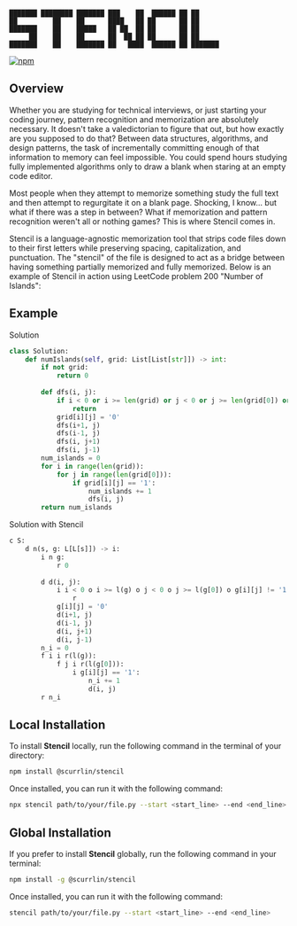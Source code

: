 ```

███████ ████████ ███████ ███    ██  ██████ ██ ██      
██         ██    ██      ████   ██ ██      ██ ██      
███████    ██    █████   ██ ██  ██ ██      ██ ██      
     ██    ██    ██      ██  ██ ██ ██      ██ ██      
███████    ██    ███████ ██   ████  ██████ ██ ███████ 

```

[![npm](https://img.shields.io/npm/dt/%40scurrlin%2Fstencil?style=flat&color=blue)](https://www.npmjs.com/package/@scurrlin/stencil)

## Overview

Whether you are studying for technical interviews, or just starting your coding journey, pattern recognition and memorization are absolutely necessary. It doesn't take a valedictorian to figure that out, but how exactly are you supposed to do that? Between data structures, algorithms, and design patterns, the task of incrementally committing enough of that information to memory can feel impossible. You could spend hours studying fully implemented algorithms only to draw a blank when staring at an empty code editor.

Most people when they attempt to memorize something study the full text and then attempt to regurgitate it on a blank page. Shocking, I know... but what if there was a step in between? What if memorization and pattern recognition weren't all or nothing games? This is where Stencil comes in.

Stencil is a language-agnostic memorization tool that strips code files down to their first letters while preserving spacing, capitalization, and punctuation. The "stencil" of the file is designed to act as a bridge between having something partially memorized and fully memorized. Below is an example of Stencil in action using LeetCode problem 200 "Number of Islands":

## Example

Solution

```python
class Solution:
    def numIslands(self, grid: List[List[str]]) -> int:
        if not grid:
            return 0
        
        def dfs(i, j):
            if i < 0 or i >= len(grid) or j < 0 or j >= len(grid[0]) or grid[i][j] != '1':
                return
            grid[i][j] = '0'
            dfs(i+1, j)
            dfs(i-1, j)
            dfs(i, j+1)
            dfs(i, j-1)
        num_islands = 0
        for i in range(len(grid)):
            for j in range(len(grid[0])):
                if grid[i][j] == '1':
                    num_islands += 1
                    dfs(i, j)
        return num_islands
```

Solution with Stencil

```python
c S:
    d n(s, g: L[L[s]]) -> i:
        i n g:
            r 0
        
        d d(i, j):
            i i < 0 o i >= l(g) o j < 0 o j >= l(g[0]) o g[i][j] != '1':
                r
            g[i][j] = '0'
            d(i+1, j)
            d(i-1, j)
            d(i, j+1)
            d(i, j-1)        
        n_i = 0
        f i i r(l(g)):
            f j i r(l(g[0])):
                i g[i][j] == '1':
                    n_i += 1
                    d(i, j)
        r n_i
```

## Local Installation

To install **Stencil** locally, run the following command in the terminal of your directory:

```bash
npm install @scurrlin/stencil
```

Once installed, you can run it with the following command:

```bash
npx stencil path/to/your/file.py --start <start_line> --end <end_line>
```

## Global Installation

If you prefer to install **Stencil** globally, run the following command in your terminal:

```bash
npm install -g @scurrlin/stencil
```

Once installed, you can run it with the following command:

```bash
stencil path/to/your/file.py --start <start_line> --end <end_line>
```